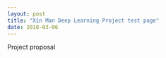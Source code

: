 ```yaml
---
layout: post
title: "Xin Man Deep Learning Project test page"
date: 2018-03-06
---
```


Project proposal
